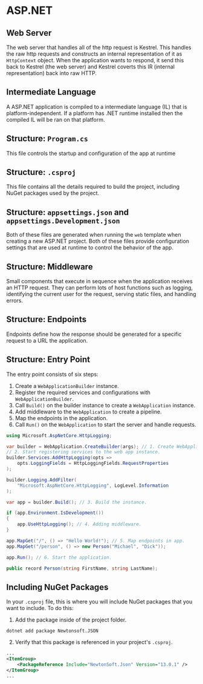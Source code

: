 # ASP.NET

## Web Server

The web server that handles all of the http request is Kestrel. This
handles the raw http requests and constructs an internal representation
of it as `HttpContext` object. When the application wants to respond, it
send this back to Kestrel (the web server) and Kestrel coverts this IR 
(internal representation) back into raw HTTP.

## Intermediate Language

A ASP.NET application is compiled to a intermediate language (IL) that 
is platform-independent. If a platform has .NET runtime installed
then the compiled IL will be ran on that platform.

## Structure: `Program.cs`

This file controls the startup and configuration of the app at runtime

## Structure: `.csproj`

This file contains all the details required to build the project, including NuGet packages used by the project.

## Structure: `appsettings.json` and `appsettings.Development.json`

Both of these files are generated when running the `web` template
when creating a new ASP.NET project. Both of these files provide
configuration settings that are used at runtime to control the behavior
of the app.

## Structure: Middleware

Small components that execute in sequence when the application receives
an HTTP request. They can perform lots of host functions such as logging, identifying the current user for the request, serving static
files, and handling errors.

## Structure: Endpoints

Endpoints define how the response should be generated for a specific
request to a URL the application.

## Structure: Entry Point
The entry point consists of six steps:
1. Create a `WebApplicationBuilder` instance.
2. Register the required services and configurations with `WebApplicationBuilder`.
3. Call `Build()` on the builder instance to create a `WebApplication` instance.
4. Add middleware to the `WebApplication` to create a pipeline.
5. Map the endpoints in the application.
6. Call `Run()` on the `WebApplication` to start the server and handle requests.

```cs
using Microsoft.AspNetCore.HttpLogging;

var builder = WebApplication.CreateBuilder(args); // 1. Create WebApplication instance.
// 2. Start registering services to the web app instance.
builder.Services.AddHttpLogging(opts => 
    opts.LoggingFields = HttpLoggingFields.RequestProperties
);

builder.Logging.AddFilter(
    "Microsoft.AspNetCore.HttpLogging", LogLevel.Information
);

var app = builder.Build(); // 3. Build the instance.

if (app.Environment.IsDevelopment())
{
    app.UseHttpLogging(); // 4. Adding middleware.
}

app.MapGet("/", () => "Hello World!"); // 5. Map endpoints in app.
app.MapGet("/person", () => new Person("Michael", "Dick"));

app.Run(); // 6. Start the application.

public record Person(string FirstName, string LastName);

```

## Including NuGet Packages

In your `.csproj` file, this is where you will include NuGet packages
that you want to include. To do this:
1. Add the package inside of the project folder.
```
dotnet add package Newtonsoft.JSON
```
2. Verify that this package is referenced in your project's `.csproj`.
```xml
...
<ItemGroup>
    <PackageReference Include="NewtonSoft.Json" Version="13.0.1" />
</ItemGroup>
...
```